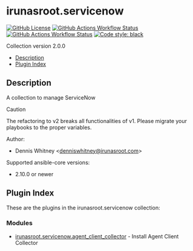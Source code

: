 # irunasroot.servicenow

[![GitHub License](https://img.shields.io/github/license/irunasroot/ansible-servicenow?style=for-the-badge&logo=github)](https://www.gnu.org/licenses/gpl-3.0.en.html)
[![GitHub Actions Workflow Status](https://img.shields.io/github/actions/workflow/status/irunasroot/ansible-servicenow/linter.yml?style=for-the-badge&label=Lint%20Codebase&logo=github)](https://github.com/marketplace/actions/super-linter)
[![GitHub Actions Workflow Status](https://img.shields.io/github/actions/workflow/status/irunasroot/ansible-servicenow/molecule.yml?style=for-the-badge&logo=GitHub&label=Molecule%20Tests)](https://ansible.readthedocs.io/projects/molecule/)
[![Code style: black](https://img.shields.io/badge/Code%20Style-black-000000.svg?style=for-the-badge&logo=github)](https://github.com/psf/black)

Collection version 2.0.0

- [Description](#description)
- [Plugin Index](#plugin-index)

## Description

A collection to manage ServiceNow

> [!CAUTION]
> The refactoring to v2 breaks all functionalities of v1. Please migrate your
> playbooks to the proper variables.

Author:

- Dennis Whitney <[denniswhitney@irunasroot.com](denniswhitney@irunasroot.com)>

Supported ansible-core versions:

- 2.10.0 or newer

## Plugin Index

These are the plugins in the irunasroot.servicenow collection:

### Modules

- [irunasroot.servicenow.agent_client_collector][1] - Install Agent Client Collector

[1]: docs/irunasroot.servicenow.agent_client_collector.md
